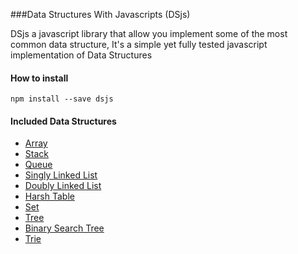 ###Data Structures With Javascripts (DSjs)

<p>DSjs a javascript library that allow you implement some of the most common data structure, It's a simple yet fully tested javascript implementation of Data Structures
<h4>How to install</h4>

```command
npm install --save dsjs
````
<h4>Included Data Structures</h4>

* <a href="http://git/joeeasy.com/datastructure-javascript">Array</a>
* <a href="http://git/joeeasy.com/datastructure-javascript">Stack</a>
* <a href="http://git/joeeasy.com/datastructure-javascript">Queue</a>
* <a href="http://git/joeeasy.com/datastructure-javascript">Singly Linked List</a>
* <a href="http://git/joeeasy.com/datastructure-javascript">Doubly Linked List</a>
* <a href="http://git/joeeasy.com/datastructure-javascript">Harsh Table</a>
* <a href="http://git/joeeasy.com/datastructure-javascript">Set</a>
* <a href="http://git/joeeasy.com/datastructure-javascript">Tree</a>
* <a href="http://git/joeeasy.com/datastructure-javascript">Binary Search Tree</a>
* <a href="http://git/joeeasy.com/datastructure-javascript">Trie</a>

